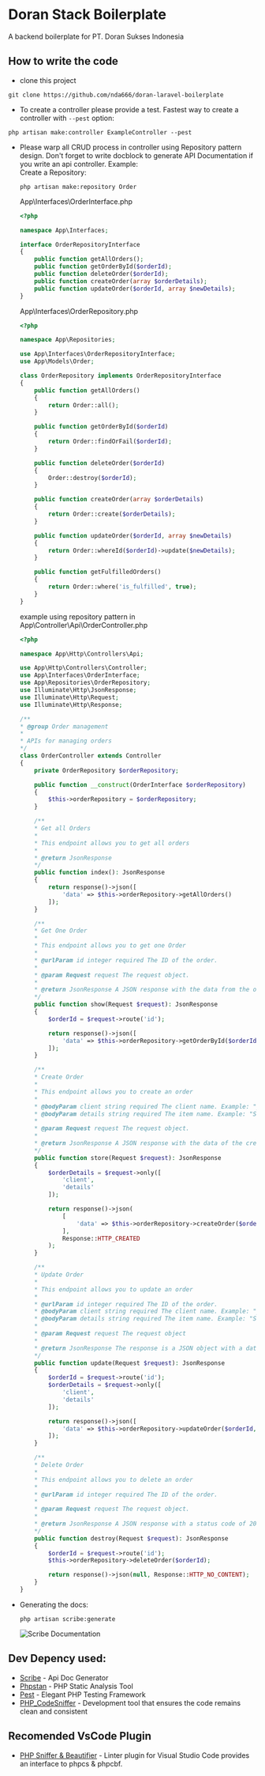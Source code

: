 # Doran Stack Boilerplate

A backend boilerplate for PT. Doran Sukses Indonesia

## How to write the code

-   clone this project<br>

```shell
git clone https://github.com/nda666/doran-laravel-boilerplate
```

-   To create a controller please provide a test. Fastest way to create a controller with `--pest` option:

```shell
php artisan make:controller ExampleController --pest
```

-   Please warp all CRUD process in controller using Repository pattern design. Don't forget to write docblock to generate API Documentation if you write an api controller. Example: <br>
    Create a Repository:

    ```shell
    php artisan make:repository Order
    ```

    App\Interfaces\OrderInterface.php

    ```php
    <?php

    namespace App\Interfaces;

    interface OrderRepositoryInterface
    {
        public function getAllOrders();
        public function getOrderById($orderId);
        public function deleteOrder($orderId);
        public function createOrder(array $orderDetails);
        public function updateOrder($orderId, array $newDetails);
    }
    ```

    App\Interfaces\OrderRepository.php

    ```php
    <?php

    namespace App\Repositories;

    use App\Interfaces\OrderRepositoryInterface;
    use App\Models\Order;

    class OrderRepository implements OrderRepositoryInterface
    {
        public function getAllOrders()
        {
            return Order::all();
        }

        public function getOrderById($orderId)
        {
            return Order::findOrFail($orderId);
        }

        public function deleteOrder($orderId)
        {
            Order::destroy($orderId);
        }

        public function createOrder(array $orderDetails)
        {
            return Order::create($orderDetails);
        }

        public function updateOrder($orderId, array $newDetails)
        {
            return Order::whereId($orderId)->update($newDetails);
        }

        public function getFulfilledOrders()
        {
            return Order::where('is_fulfilled', true);
        }
    }
    ```

    example using repository pattern in App\Controller\Api\OrderController.php

    ```php
    <?php

    namespace App\Http\Controllers\Api;

    use App\Http\Controllers\Controller;
    use App\Interfaces\OrderInterface;
    use App\Repositories\OrderRepository;
    use Illuminate\Http\JsonResponse;
    use Illuminate\Http\Request;
    use Illuminate\Http\Response;

    /**
    * @group Order management
    *
    * APIs for managing orders
    */
    class OrderController extends Controller
    {
        private OrderRepository $orderRepository;

        public function __construct(OrderInterface $orderRepository)
        {
            $this->orderRepository = $orderRepository;
        }

        /**
        * Get all Orders
        *
        * This endpoint allows you to get all orders
        *
        * @return JsonResponse
        */
        public function index(): JsonResponse
        {
            return response()->json([
                'data' => $this->orderRepository->getAllOrders()
            ]);
        }

        /**
        * Get One Order
        *
        * This endpoint allows you to get one Order
        *
        * @urlParam id integer required The ID of the order.
        *
        * @param Request request The request object.
        *
        * @return JsonResponse A JSON response with the data from the order repository.
        */
        public function show(Request $request): JsonResponse
        {
            $orderId = $request->route('id');

            return response()->json([
                'data' => $this->orderRepository->getOrderById($orderId)
            ]);
        }

        /**
        * Create Order
        *
        * This endpoint allows you to create an order
        *
        * @bodyParam client string required The client name. Example: "jhon doe"
        * @bodyParam details string required The item name. Example: "Sample Product"
        *
        * @param Request request The request object.
        *
        * @return JsonResponse A JSON response with the data of the created order.
        */
        public function store(Request $request): JsonResponse
        {
            $orderDetails = $request->only([
                'client',
                'details'
            ]);

            return response()->json(
                [
                    'data' => $this->orderRepository->createOrder($orderDetails)
                ],
                Response::HTTP_CREATED
            );
        }

        /**
        * Update Order
        *
        * This endpoint allows you to update an order
        *
        * @urlParam id integer required The ID of the order.
        * @bodyParam client string required The client name. Example: "jhon doe"
        * @bodyParam details string required The item name. Example: "Sample Product"
        *
        * @param Request request The request object
        *
        * @return JsonResponse The response is a JSON object with a data property.
        */
        public function update(Request $request): JsonResponse
        {
            $orderId = $request->route('id');
            $orderDetails = $request->only([
                'client',
                'details'
            ]);

            return response()->json([
                'data' => $this->orderRepository->updateOrder($orderId, $orderDetails)
            ]);
        }

        /**
        * Delete Order
        *
        * This endpoint allows you to delete an order
        *
        * @urlParam id integer required The ID of the order.
        *
        * @param Request request The request object.
        *
        * @return JsonResponse A JSON response with a status code of 204.
        */
        public function destroy(Request $request): JsonResponse
        {
            $orderId = $request->route('id');
            $this->orderRepository->deleteOrder($orderId);

            return response()->json(null, Response::HTTP_NO_CONTENT);
        }
    }

    ```

-   Generating the docs:
    ```shell
    php artisan scribe:generate
    ```
    ![Scribe Documentation](https://github.com/nda666/doran-laravel-boilerplate/docs.png)

## Dev Depency used:

-   [Scribe](https://scribe.knuckles.wtf/laravel/documenting) - Api Doc Generator
-   [Phpstan](https://github.com/phpstan/phpstan) - PHP Static Analysis Tool
-   [Pest](https://github.com/pestphp/pest) - Elegant PHP Testing Framework
-   [PHP_CodeSniffer](https://github.com/squizlabs/PHP_CodeSniffer) - Development tool that ensures the code remains clean and consistent

## Recomended VsCode Plugin

-   [PHP Sniffer & Beautifier](https://marketplace.visualstudio.com/items?itemName=ValeryanM.vscode-phpsab) - Linter plugin for Visual Studio Code provides an interface to phpcs & phpcbf.

